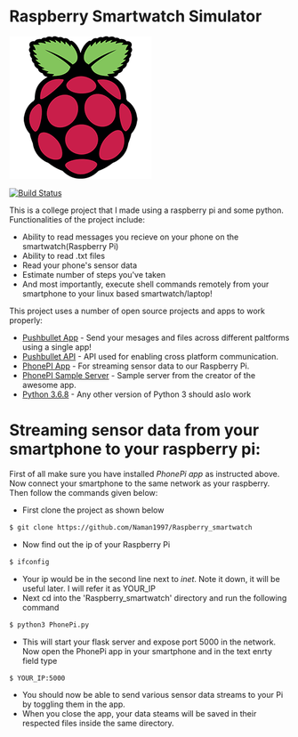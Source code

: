 # Raspberry Smartwatch Simulator

[![N|Solid](https://raw.githubusercontent.com/iiiypuk/rpi-icon/master/256.png)](https://www.raspberrypi.org/)

[![Build Status](https://travis-ci.org/joemccann/dillinger.svg?branch=master)](https://travis-ci.org/joemccann/dillinger)

This is a college project that I made using a raspberry pi and some python. Functionalities of the project include: 

  - Ability to read messages you recieve on your phone on the smartwatch(Raspberry Pi)
  - Ability to read .txt files
  - Read your phone's sensor data
  - Estimate number of steps you've taken
  - And most importantly, execute shell commands remotely from your smartphone to your linux based smartwatch/laptop!

This project uses a number of open source projects and apps to work properly:

* [Pushbullet App](https://play.google.com/store/apps/details?id=com.pushbullet.android&referrer=utm_source%3Dpushbullet.com) - Send your mesages and files across different paltforms using a single app!
* [Pushbullet API](https://docs.pushbullet.com/) - API used for enabling cross platform communication.
* [PhonePI App](https://play.google.com/store/apps/details?id=com.phonepi&hl=en_IE) - For streaming sensor data to our Raspberry Pi.
* [PhonePI Sample Server](https://github.com/priyankark/PhonePi_SampleServer) - Sample server from the creator of the awesome app.
* [Python 3.6.8](https://www.python.org/downloads/release/python-368/) - Any other version of Python 3 should aslo work

# Streaming sensor data from your smartphone to your raspberry pi:
First of all make sure you have installed *PhonePi app* as instructed above. Now connect your smartphone to the same network as your raspberry. Then follow the commands given below:
 * First clone the project as shown below

```sh
$ git clone https://github.com/Naman1997/Raspberry_smartwatch
```
* Now find out the ip of your Raspberry Pi
```sh
$ ifconfig
```
* Your ip would be in the second line next to *inet*. Note it down, it will be useful later. I will refer it as YOUR_IP
* Next cd into the 'Raspberry_smartwatch' directory and run the following command
```sh
$ python3 PhonePi.py
```
* This will start your flask server and expose port 5000 in the network. Now open the PhonePi app in your smartphone and in the text enrty field type
```sh
$ YOUR_IP:5000
```
* You should now be able to send various sensor data streams to your Pi by toggling them in the app.
* When you close the app, your data steams will be saved in their respected files inside the same directory.
